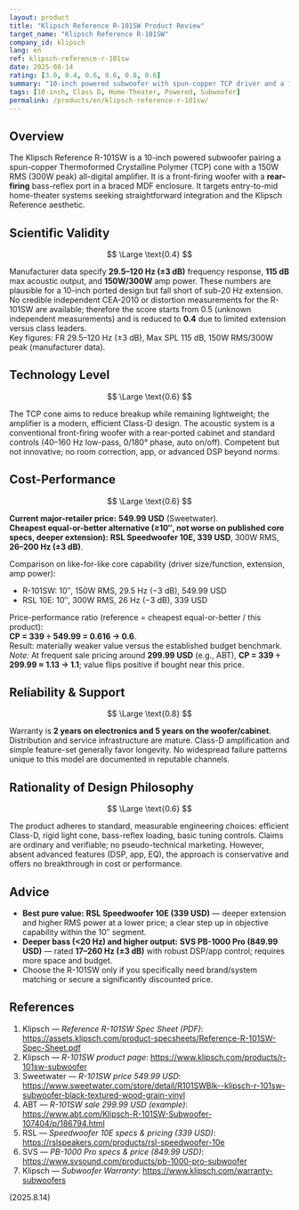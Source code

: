 ```yaml
---
layout: product
title: "Klipsch Reference R-101SW Product Review"
target_name: "Klipsch Reference R-101SW"
company_id: klipsch
lang: en
ref: klipsch-reference-r-101sw
date: 2025-08-14
rating: [3.0, 0.4, 0.6, 0.6, 0.8, 0.6]
summary: "10-inch powered subwoofer with spun-copper TCP driver and a 150W RMS (300W peak) all-digital amp. Rear-ported, conventional engineering, solid warranty; outclassed on price/performance by cheaper, deeper rivals."
tags: [10-inch, Class D, Home-Theater, Powered, Subwoofer]
permalink: /products/en/klipsch-reference-r-101sw/
---
```

## Overview

The Klipsch Reference R-101SW is a 10-inch powered subwoofer pairing a spun-copper Thermoformed Crystalline Polymer (TCP) cone with a 150W RMS (300W peak) all-digital amplifier. It is a front-firing woofer with a **rear-firing** bass-reflex port in a braced MDF enclosure. It targets entry-to-mid home-theater systems seeking straightforward integration and the Klipsch Reference aesthetic.

## Scientific Validity

$$ \Large \text{0.4} $$

Manufacturer data specify **29.5–120 Hz (±3 dB)** frequency response, **115 dB** max acoustic output, and **150W/300W** amp power. These numbers are plausible for a 10-inch ported design but fall short of sub-20 Hz extension. No credible independent CEA-2010 or distortion measurements for the R-101SW are available; therefore the score starts from 0.5 (unknown independent measurements) and is reduced to **0.4** due to limited extension versus class leaders.  
Key figures: FR 29.5–120 Hz (±3 dB), Max SPL 115 dB, 150W RMS/300W peak (manufacturer data).

## Technology Level

$$ \Large \text{0.6} $$

The TCP cone aims to reduce breakup while remaining lightweight; the amplifier is a modern, efficient Class-D design. The acoustic system is a conventional front-firing woofer with a rear-ported cabinet and standard controls (40–160 Hz low-pass, 0/180° phase, auto on/off). Competent but not innovative; no room correction, app, or advanced DSP beyond norms.

## Cost-Performance

$$ \Large \text{0.6} $$

**Current major-retailer price:** **549.99 USD** (Sweetwater).  
**Cheapest equal-or-better alternative (≥10″, not worse on published core specs, deeper extension):** **RSL Speedwoofer 10E, 339 USD**, 300W RMS, **26–200 Hz (±3 dB)**.

Comparison on like-for-like core capability (driver size/function, extension, amp power):

- R-101SW: 10″, 150W RMS, 29.5 Hz (−3 dB), 549.99 USD  
- RSL 10E: 10″, 300W RMS, 26 Hz (−3 dB), 339 USD

Price-performance ratio (reference = cheapest equal-or-better / this product):  
**CP = 339 ÷ 549.99 = 0.616 → 0.6**.  
Result: materially weaker value versus the established budget benchmark.  
*Note:* At frequent sale pricing around **299.99 USD** (e.g., ABT), **CP = 339 ÷ 299.99 ≈ 1.13 → 1.1**; value flips positive if bought near this price.

## Reliability & Support

$$ \Large \text{0.8} $$

Warranty is **2 years on electronics and 5 years on the woofer/cabinet**. Distribution and service infrastructure are mature. Class-D amplification and simple feature-set generally favor longevity. No widespread failure patterns unique to this model are documented in reputable channels.

## Rationality of Design Philosophy

$$ \Large \text{0.6} $$

The product adheres to standard, measurable engineering choices: efficient Class-D, rigid light cone, bass-reflex loading, basic tuning controls. Claims are ordinary and verifiable; no pseudo-technical marketing. However, absent advanced features (DSP, app, EQ), the approach is conservative and offers no breakthrough in cost or performance.

## Advice

- **Best pure value:** **RSL Speedwoofer 10E (339 USD)** — deeper extension and higher RMS power at a lower price; a clear step up in objective capability within the 10″ segment.  
- **Deeper bass (<20 Hz) and higher output:** **SVS PB-1000 Pro (849.99 USD)** — rated **17–260 Hz (±3 dB)** with robust DSP/app control; requires more space and budget.  
- Choose the R-101SW only if you specifically need brand/system matching or secure a significantly discounted price.

## References

1. Klipsch — *Reference R-101SW Spec Sheet (PDF)*: https://assets.klipsch.com/product-specsheets/Reference-R-101SW-Spec-Sheet.pdf  
2. Klipsch — *R-101SW product page*: https://www.klipsch.com/products/r-101sw-subwoofer  
3. Sweetwater — *R-101SW price 549.99 USD*: https://www.sweetwater.com/store/detail/R101SWBlk--klipsch-r-101sw-subwoofer-black-textured-wood-grain-vinyl  
4. ABT — *R-101SW sale 299.99 USD (example)*: https://www.abt.com/Klipsch-R-101SW-Subwoofer-107404/p/186794.html  
5. RSL — *Speedwoofer 10E specs & pricing (339 USD)*: https://rslspeakers.com/products/rsl-speedwoofer-10e  
6. SVS — *PB-1000 Pro specs & price (849.99 USD)*: https://www.svsound.com/products/pb-1000-pro-subwoofer  
7. Klipsch — *Subwoofer Warranty*: https://www.klipsch.com/warranty-subwoofers

(2025.8.14)

